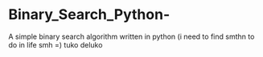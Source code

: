 # Binary_Search_Python-
A simple binary search algorithm written in python (i need to find smthn to do in life smh =)
tuko deluko
